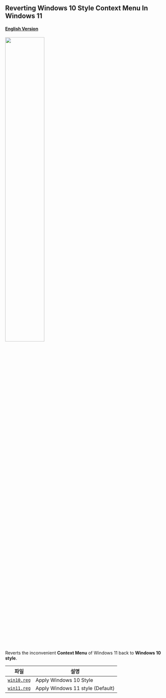 ## Reverting Windows 10 Style Context Menu In Windows 11

#### [English Version](https://github.com/NY0510/RegistryTools/blob/master/Windows10%20Style%20Context%20Menu/README-EN.md)

<img src="https://media.discordapp.net/attachments/739431080053964800/896376168381579305/unknown.png" width="50%"/>

Reverts the inconvenient **Context Menu** of Windows 11 back to **Windows 10 style**.

| 파일                                                                                                                | 설명                             |
| ------------------------------------------------------------------------------------------------------------------- | -------------------------------- |
| [`win10.reg`](https://github.com/NY0510/RegistryTools/blob/master/Windows10%20Style%20Context%20Menu/windows10.reg) | Apply Windows 10 Style           |
| [`win11.reg`](https://github.com/NY0510/RegistryTools/blob/master/Windows10%20Style%20Context%20Menu/windows11.reg) | Apply Windows 11 style (Default) |
